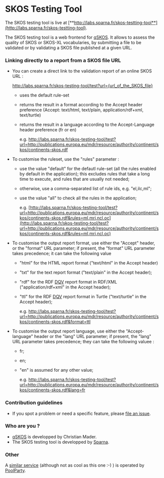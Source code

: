 # SKOS Testing Tool

The SKOS testing tool is live at [**http://labs.sparna.fr/skos-testting-tool**](http://labs.sparna.fr/skos-testting-tool).

The SKOS testing tool is a web frontend for [qSKOS](https://github.com/cmader/qSKOS). It allows to assess the quality of SKOS or SKOS-XL vocabularies, by submitting a file to be validated or by validating a SKOS file published at a given URL.

### Linking directly to a report from a SKOS file URL

- You can create a direct link to the validation report of an online SKOS URL :

  http://labs.sparna.fr/skos-testing-tool/test?url={url_of_the_SKOS_file}

  - uses the default rule-set

  - returns the result in a format according to the Accept header preference (Accept: text/html, text/plain, application/rdf+xml, text/turtle)

  - returns the result in a language according to the Accept-Language header preference (fr or en)

    e.g.  http://labs.sparna.fr/skos-testing-tool/test?url=http://publications.europa.eu/mdr/resource/authority/continent/skos/continents-skos.rdf

- To customise the ruleset, use the "rules" parameter :

  - use the value "default" for the defautl rule-set (all the rules enabled by default in the application); this excludes rules that take a long time to execute, and rules that are usually not needed;

  - otherwise, use a comma-separated list of rule ids, e.g. "el,ilc,ml";

  - use the value "all" to check all the rules in the application;

    e.g. [http://labs.sparna.fr/skos-testing-tool/test?url=http://publications.europa.eu/mdr/resource/authority/continent/skos/continents-skos.rdf&rules=ml,mri,ncl,oc](http://labs.sparna.fr/skos-testing-tool/test?url=http://publications.europa.eu/mdr/resource/authority/continent/skos/continents-skos.rdf&rules=ml,mri,ncl,oc)

- To customise the output report format, use either the "Accept" header, or the "format" URL parameter; if present, the "format" URL parameter takes precedence; it can take the following value

  - "html" for the HTML report format ("text/html" in the Accept header)

  - "txt" for the text report format ("text/plain" in the Accept header);

  - "rdf" for the RDF [DQV](https://www.w3.org/TR/vocab-dqv/) report format in RDF/XML ("application/rdf+xml" in the Accept header);

  - "ttl" for the RDF [DQV](https://www.w3.org/TR/vocab-dqv/) report format in Turtle ("text/turtle" in the Accept header);

    e.g. http://labs.sparna.fr/skos-testing-tool/test?url=http://publications.europa.eu/mdr/resource/authority/continent/skos/continents-skos.rdf&format=ttl

- To customise the output report language, use either the "Accept-language" header or the "lang" URL parameter; if present, the "lang" URL parameter takes precedence; they can take the following valuee :

  - fr;

  - en;

  - "en" is assumed for any other value;

    e.g. http://labs.sparna.fr/skos-testing-tool/test?url=http://publications.europa.eu/mdr/resource/authority/continent/skos/continents-skos.rdf&lang=fr

### Contribution guidelines ###

* If you spot a problem or need a specific feature, please [file an issue](https://github.com/tfrancart/skos-validator/issues).

### Who are you ? ###

*  [qSKOS](https://github.com/cmader/qSKOS) is developped by Christian Mader.
*  The SKOS testing tool is developped by [Sparna](http://www.sparna.fr).

### Other

A [similar service](http://qskos.poolparty.biz) (although not as cool as this one :-) ) is operated by [PoolParty](https://www.poolparty.biz/).
